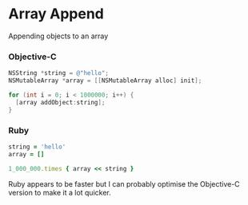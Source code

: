 # Array Append

Appending objects to an array

### Objective-C

``` objective-c
NSString *string = @"hello";
NSMutableArray *array = [[NSMutableArray alloc] init];

for (int i = 0; i < 1000000; i++) {
  [array addObject:string];
}
```

### Ruby

``` ruby
string = 'hello'
array = []

1_000_000.times { array << string }
```

Ruby appears to be faster but I can probably optimise the Objective-C
version to make it a lot quicker.
